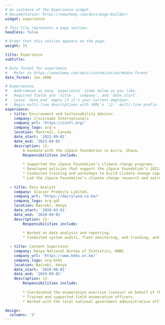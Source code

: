 ```yaml
---
# An instance of the Experience widget.
# Documentation: https://wowchemy.com/docs/page-builder/
widget: experience

# This file represents a page section.
headless: false

# Order that this section appears on the page.
weight: 15

title: Experience
subtitle:

# Date format for experience
#   Refer to https://wowchemy.com/docs/customization/#date-format
date_format: Jan 2006

# Experiences.
#   Add/remove as many `experience` items below as you like.
#   Required fields are `title`, `company`, and `date_start`.
#   Leave `date_end` empty if it's your current employer.
#   Begin multi-line descriptions with YAML's `|2-` multi-line prefix.
experience:
  - title: Environment and Sustainability Advisor.
    company: Crossroads Internationals
    company_url: 'https://cintl.org/'
    company_logo: org-x
    location: Montreal, Canada.
    date_start: '2022-09-01'
    date_end: '2023-04-01'
    description: |2-
        A mandate with the iSpace Foundation in Accra, Ghana.
        Responsibilities include:
        
        * Supported the iSpace Foundation’s climate change programs.
        * Developed policies that support the iSpace Foundation’s 2021–2025 climate action agenda.
        * Conducted training and workshops to build climate change capacity for communities in Ghana.
        * Led the iSpace Foundation’s climate change research and outreach activities.
        
  - title: Data Analyst
    company: Glacier Products Limited,
    company_url: 'https://dairyland.co.ke/'
    company_logo: org-gdl
    location: Nairobi, Kenya
    date_start: '2020-03-01'
    date_end: '2020-09-01'
    description: |2-
        Responsibilities include:
        
        * Worked on data analysis and reporting.
        * Conducted system audits, fleet monitoring, and tracking, and managed the freezer management system.

  - title: Content Supervisor
    company: Kenya National Bureau of Statistics, KNBS
    company_url: 'https://www.knbs.or.ke/'
    company_logo: org-knbs
    location: Nairobi, Kenya
    date_start: '2019-08-01'
    date_end: '2019-09-01'
    description: |2-
        Responsibilities include:
        
        * Coordinated the enumeration exercise (census) on behalf of the KNBS director general.
        * Trained and supported field enumeration officers.
        * Worked with the local national government administrative officers (NGAOs) to ensure that the census.

design:
  columns: '2'
---
```


